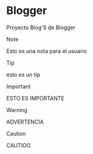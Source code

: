 # Blogger
Proyecto Blog'S de Blogger

>[!NOTE]
>Esto es una nota para el usuario

>[!TIP]
>esto es un tip

>[!IMPORTANT]
>ESTO ES IMPORTANTE

>[!WARNING]
>ADVERTENCIA

>[!CAUTION]
>CAUTIOO
